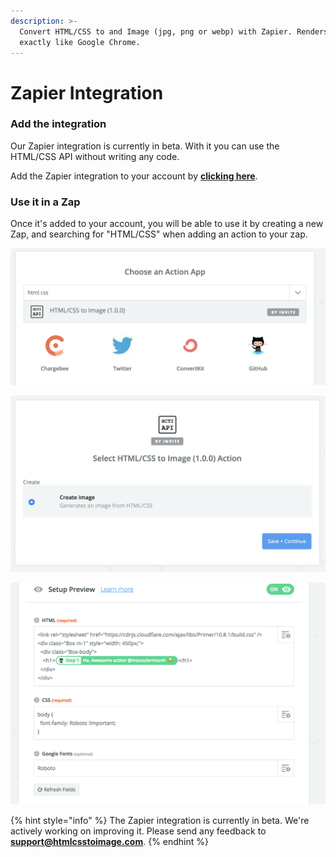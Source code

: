 ```yaml
---
description: >-
  Convert HTML/CSS to and Image (jpg, png or webp) with Zapier. Renders images
  exactly like Google Chrome.
---
```


# Zapier Integration

### Add the integration

Our Zapier integration is currently in beta. With it you can use the HTML/CSS API without writing any code.

Add the Zapier integration to your account by [**clicking here**](%20https://zapier.com/platform/public-invite/9032/818bf02a72301968dcb7c7461cb4c521/).

### Use it in a Zap

Once it's added to your account, you will be able to use it by creating a new Zap, and searching for "HTML/CSS" when adding an action to your zap.

![Search html css to find the app.](../.gitbook/assets/image%20%286%29.png)

![](../.gitbook/assets/image%20%288%29.png)

![HTML/CSS to Image with Zapier](../.gitbook/assets/image-2019-01-27-at-5.57.52-pm.png)

{% hint style="info" %}
The Zapier integration is currently in beta. We're actively working on improving it. Please send any feedback to **support@htmlcsstoimage.com**.
{% endhint %}

